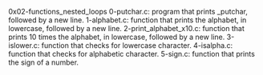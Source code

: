 0x02-functions_nested_loops
0-putchar.c: program that prints _putchar, followed by a new line.
1-alphabet.c: function that prints the alphabet, in lowercase, followed by a new line.
2-print_alphabet_x10.c:  function that prints 10 times the alphabet, in lowercase, followed by a new line.
3-islower.c: function that checks for lowercase character.
4-isalpha.c: function that checks for alphabetic character.
5-sign.c:  function that prints the sign of a number.
